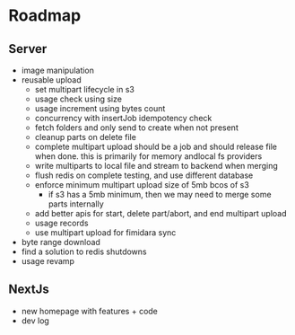# Roadmap

## Server

- image manipulation
- reusable upload
  - set multipart lifecycle in s3
  - usage check using size
  - usage increment using bytes count
  - concurrency with insertJob idempotency check
  - fetch folders and only send to create when not present
  - cleanup parts on delete file
  - complete multipart upload should be a job and should release file when done. this is primarily for memory andlocal fs providers
  - write multiparts to local file and stream to backend when merging
  - flush redis on complete testing, and use different database
  - enforce minimum multipart upload size of 5mb bcos of s3
    - if s3 has a 5mb minimum, then we may need to merge some parts internally
  - add better apis for start, delete part/abort, and end multipart upload
  - usage records
  - use multipart upload for fimidara sync
- byte range download
- find a solution to redis shutdowns
- usage revamp

## NextJs

- new homepage with features + code
- dev log
